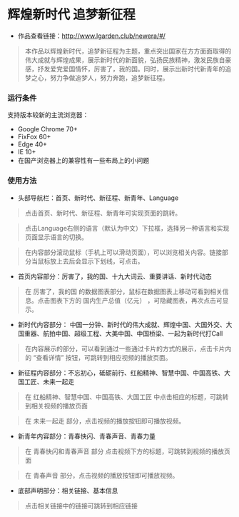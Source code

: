 # 辉煌新时代 追梦新征程

- 作品查看链接：http://www.lgarden.club/newera/#/
> 本作品以辉煌新时代，追梦新征程为主题，重点突出国家在方方面面取得的伟大成就与辉煌成果，展示新时代的新面貌，弘扬民族精神，激发民族自豪感，抒发爱党爱国情怀，厉害了，我的国。同时，展示出新时代新青年的追梦之心，努力争做追梦人，努力奔跑，追梦新征程。
### 运行条件
支持版本较新的主流浏览器：
- Google Chrome 70+
- FixFox 60+
- Edge 40+
- IE 10+
- 在国产浏览器上的兼容性有一些布局上的小问题

### 使用方法
- 头部导航栏：首页、新时代、新征程、新青年、Language
> 点击首页、新时代、新征程、新青年可实现页面的跳转。

> 点击Language右侧的语言（默认为中文）下拉框，选择另一种语言和实现页面显示语言的切换。

> 在内容部分滚动鼠标（手机上可以滑动页面），可以浏览相关内容。链接部分当鼠标放上去后会显示下划线，可点击。

- 首页内容部分：厉害了，我的国、十九大词云、重要讲话、新时代动态


> 在 厉害了，我的国 的数据图表部分，鼠标在数据图表上移动可看到相关信息。点击图表下方的 国内生产总值（亿元） ，可隐藏图表，再次点击可显示。

- 新时代内容部分： 中国一分钟、新时代的伟大成就、辉煌中国、大国外交、大国重器、航拍中国、超级工程、大美中国、中国桥梁、一起为新时代打Call
> 在内容展示的部分，可以看到通过一些通过卡片的方式的展示，点击卡片内的 “查看详情” 按钮，可跳转到相应视频的播放页面。

- 新征程内容部分：不忘初心，砥砺前行、红船精神、智慧中国、中国高铁、大国工匠、未来一起走
> 在 红船精神、智慧中国、中国高铁、大国工匠 中点击相应的标题，可跳转到相关视频的播放页面

> 在 未来一起走 部分，点击视频的播放按钮即可播放视频。

- 新青年内容部分：青春快闪、青春声音、青春力量
> 在 青春快闪和青春声音 部分 点击视频下方的标题，可跳转到视频的播放页面

> 在 青春声音 部分，点击视频的播放按钮即可播放视频。

- 底部声明部分：相关链接、基本信息
> 点击相关链接中的链接可跳转到相应链接




